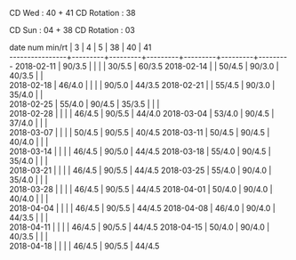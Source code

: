 CD Wed      : 40 + 41
CD Rotation :      38

CD Sun      : 04 + 38
CD Rotation :      03

date num min/rt |    3    |    4    |    5    |    38   |    40   |    41   
----------------+---------+---------+---------+---------+---------+---------
2018-02-11      |  90/3.5 |         |         |         |  30/5.5 |  60/3.5
2018-02-14      |         |  50/4.5 |  90/3.0 |  40/3.5 |         |        
2018-02-18      |  46/4.0 |         |         |         |  90/5.0 |  44/3.5
2018-02-21      |         |  55/4.5 |  90/3.0 |  35/4.0 |         |        
2018-02-25      |  55/4.0 |  90/4.5 |  35/3.5 |         |         |        
2018-02-28      |         |         |         |  46/4.5 |  90/5.5 |  44/4.0
2018-03-04      |  53/4.0 |  90/4.5 |  37/4.0 |         |         |        
2018-03-07      |         |         |         |  50/4.5 |  90/5.5 |  40/4.5
2018-03-11      |  50/4.5 |  90/4.5 |  40/4.0 |         |         |        
2018-03-14      |         |         |         |  46/4.5 |  90/5.0 |  44/4.5
2018-03-18      |  55/4.0 |  90/4.5 |  35/4.0 |         |         |        
2018-03-21      |         |         |         |  46/4.5 |  90/5.5 |  44/4.5
2018-03-25      |  55/4.0 |  90/4.0 |  35/4.0 |         |         |        
2018-03-28      |         |         |         |  46/4.5 |  90/5.5 |  44/4.5
2018-04-01      |  50/4.0 |  90/4.0 |  40/4.0 |         |         |        
2018-04-04      |         |         |         |  46/4.5 |  90/5.5 |  44/4.5
2018-04-08      |  46/4.0 |  90/4.0 |  44/3.5 |         |         |        
2018-04-11      |         |         |         |  46/4.5 |  90/5.5 |  44/4.5
2018-04-15      |  50/4.0 |  90/4.0 |  40/3.5 |         |         |        
2018-04-18      |         |         |         |  46/4.5 |  90/5.5 |  44/4.5

